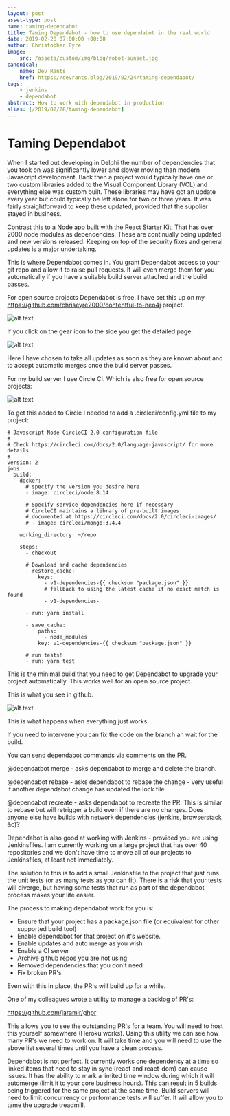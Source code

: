 ```yaml
---
layout: post
asset-type: post
name: taming-dependabot
title: Taming Dependabot - how to use dependabot in the real world
date: 2019-02-28 07:00:00 +00:00
author: Christopher Eyre
image:
    src: /assets/custom/img/blog/robot-sunset.jpg
canonical:
    name: Dev Rants
    href: https://devrants.blog/2019/02/24/taming-dependabot/
tags:
    - jenkins
    - dependabot
abstract: How to work with dependabot in production
alias: [/2019/02/28/taming-dependabot]
---
```


# Taming Dependabot

When I started out developing in Delphi the number of dependencies that you took on was significantly lower and slower moving than modern Javascript development. Back then a project would typically have one or two custom libraries added to the Visual Component Library (VCL) and everything else was custom built. These libraries may have got an update every year but could typically be left alone for two or three years. It was fairly straightforward to keep these updated, provided that the supplier stayed in business.

Contrast this to a Node app built with the React Starter Kit. That has over 2000 node modules as dependencies. These are continually being updated and new versions released. Keeping on top of the security fixes and general updates is a major undertaking.

This is where Dependabot comes in. You grant Dependabot access to your git repo and allow it to raise pull requests. It will even merge them for you automatically if you have a suitable build server attached and the build passes.

For open source projects Dependabot is free. I have set this up on my https://github.com/chriseyre2000/contentful-to-neo4j project. 

![alt text](https://devrantsblog.files.wordpress.com/2019/02/screenshot-2019-02-21-at-22.00.01.png "Dependabot Control Panel")

If you click on the gear icon to the side you get the detailed page:

![alt text](https://devrantsblog.files.wordpress.com/2019/02/screenshot-2019-02-21-at-22.03.47.png "Dependabot Settings")

Here I have chosen to take all updates as soon as they are known about and to accept automatic merges once the build server passes.

For my build server I use Circle CI. Which is also free for open source projects:

![alt text](https://devrantsblog.files.wordpress.com/2019/02/screenshot-2019-02-21-at-22.06.55.png "Circle CI")

To get this added to Circle I needed to add a .circleci/config.yml file to my project:

```
# Javascript Node CircleCI 2.0 configuration file
#
# Check https://circleci.com/docs/2.0/language-javascript/ for more details
#
version: 2
jobs:
  build:
    docker:
      # specify the version you desire here
      - image: circleci/node:8.14

      # Specify service dependencies here if necessary
      # CircleCI maintains a library of pre-built images
      # documented at https://circleci.com/docs/2.0/circleci-images/
      # - image: circleci/mongo:3.4.4

    working_directory: ~/repo

    steps:
      - checkout

      # Download and cache dependencies
      - restore_cache:
          keys:
            - v1-dependencies-{{ checksum "package.json" }}
            # fallback to using the latest cache if no exact match is found
            - v1-dependencies-

      - run: yarn install

      - save_cache:
          paths:
            - node_modules
          key: v1-dependencies-{{ checksum "package.json" }}

      # run tests!
      - run: yarn test

```

This is the minimal build that you need to get Dependabot to upgrade your project automatically. This works well for an open source project.

This is what you see in github:

![alt text](https://devrantsblog.files.wordpress.com/2019/02/screenshot-2019-02-24-at-14.03.55.png "Github Details")

This is what happens when everything just works.

If you need to intervene you can fix the code on the branch an wait for the build.

You can send dependabot commands via comments on the PR.

@dependatbot merge - asks dependabot to merge and delete the branch.

@dependabot rebase - asks dependabot to rebase the change - very useful if another dependabot change has updated the lock file.

@dependabot recreate - asks dependabot to recreate the PR. This is similar to rebase but will retrigger a build even if there are no changes. Does anyone else have builds with network dependencies (jenkins, browserstack &c)?

Dependabot is also good at working with Jenkins - provided you are using Jenkinsfiles. I am currently working on a large project that has over 40 repositories and we don't have time to move all of our projects to Jenkinsfiles, at least not immediately.

The solution to this is to add a small Jenkinsfile to the project that just runs the unit tests (or as many tests as you can fit). There is a risk that your tests will diverge, but having some tests that run as part of the dependabot process makes your life easier.

The process to making dependabot work for you is:

- Ensure that your project has a package.json file (or equivalent for other supported build tool)
- Enable dependabot for that project on it's website.
- Enable updates and auto merge as you wish
- Enable a CI server
- Archive github repos you are not using
- Removed dependencies that you don't need
- Fix broken PR's

Even with this in place, the PR's will build up for a while. 

One of my colleagues wrote a utility to manage a backlog of PR's:

https://github.com/jaramir/ghpr

This allows you to see the outstanding PR's for a team. You will need to host this yourself somewhere (Heroku works). Using this utility we can see how many PR's we need to work on.  It will take time and you will need to use the above list several times until you have a clean process.

Dependabot is not perfect.  It currently works one dependency at a time so linked items that need to stay in sync (react and react-dom) can cause issues. It has the ability to mark a limited time window during which it will automerge (limit it to your core business hours). This can result in 5 builds being triggered for the same project at the same time. Build servers will need to limit concurrency or performance tests will suffer. It will allow you to tame the upgrade treadmill.